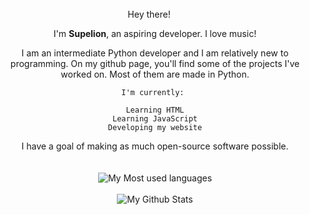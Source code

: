 <div align = "center">
Hey there! <img src="https://media.giphy.com/media/hvRJCLFzcasrR4ia7z/giphy.gif" width="15px">

I'm **Supelion**, an aspiring developer. I love music!

I am an intermediate Python developer and I am relatively new to programming. On my github page, you'll find some of the projects I've worked on. Most of them are made in Python.

    I'm currently: 
    
    Learning HTML
    Learning JavaScript
    Developing my website


I have a goal of making as much open-source software possible.
<br/>
<br/>
<br/>
![My Most used languages](https://github-readme-stats.vercel.app/api/top-langs/?username=supelion&layout=compact&theme=cobalt)
    <br/>
    <br/>
![My Github Stats](https://github-readme-stats.vercel.app/api?username=supelion&theme=cobalt)
</div>
